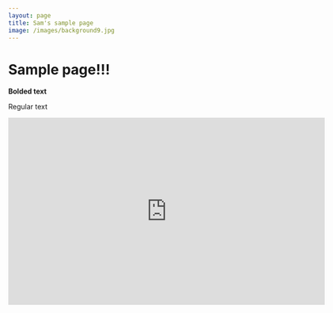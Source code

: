 ```yaml
---
layout: page
title: Sam's sample page
image: /images/background9.jpg
---
```

# Sample page!!!

**Bolded text**

Regular text

<iframe src="https://docs.google.com/forms/d/e/1FAIpQLSdpp2aHzzRSfTXpjbxeW0SdFGF6Z92zajFJpBgW1TaXNA-QLw/viewform?embedded=true" width="640" height="378" frameborder="0" marginheight="0" marginwidth="0">Loading…</iframe>
